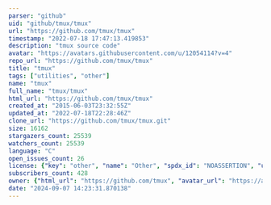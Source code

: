 ```yaml
---
parser: "github"
uid: "github/tmux/tmux"
url: "https://github.com/tmux/tmux"
timestamp: "2022-07-18 17:47:13.419853"
description: "tmux source code"
avatar: "https://avatars.githubusercontent.com/u/12054114?v=4"
repo_url: "https://github.com/tmux/tmux"
title: "tmux"
tags: ["utilities", "other"]
name: "tmux"
full_name: "tmux/tmux"
html_url: "https://github.com/tmux/tmux"
created_at: "2015-06-03T23:32:55Z"
updated_at: "2022-07-18T22:28:46Z"
clone_url: "https://github.com/tmux/tmux.git"
size: 16162
stargazers_count: 25539
watchers_count: 25539
language: "C"
open_issues_count: 26
license: {"key": "other", "name": "Other", "spdx_id": "NOASSERTION", "url": null, "node_id": "MDc6TGljZW5zZTA="}
subscribers_count: 428
owner: {"html_url": "https://github.com/tmux", "avatar_url": "https://avatars.githubusercontent.com/u/12054114?v=4", "login": "tmux", "type": "Organization"}
date: "2024-09-07 14:23:31.870138"
---
```

